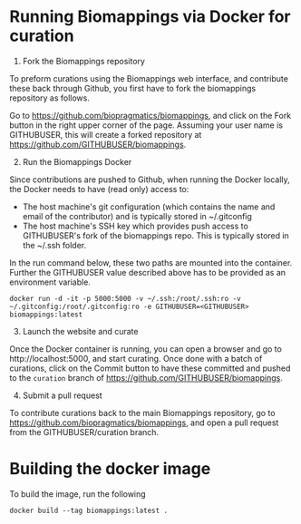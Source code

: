 # Running Biomappings via Docker for curation

1. Fork the Biomappings repository

To preform curations using the Biomappings web interface, and contribute
these back through Github, you first have to fork the biomappings repository
as follows.

Go to https://github.com/biopragmatics/biomappings, and click on the Fork
button in the right upper corner of the page. Assuming your user name is
GITHUBUSER, this will create a forked repository at
https://github.com/GITHUBUSER/biomappings.

2. Run the Biomappings Docker

Since contributions are pushed to Github, when running the Docker locally,
the Docker needs to have (read only) access to:
- The host machine's git configuration (which contains the name and email of
the contributor) and is typically stored in ~/.gitconfig
- The host machine's SSH key which provides push access to GITHUBUSER's
fork of the biomappings repo. This is typically stored in the ~/.ssh folder.

In the run command below, these two paths are mounted into the container.
Further the GITHUBUSER value described above has to be provided as an
environment variable.

```
docker run -d -it -p 5000:5000 -v ~/.ssh:/root/.ssh:ro -v ~/.gitconfig:/root/.gitconfig:ro -e GITHUBUSER=<GITHUBUSER> biomappings:latest
```

3. Launch the website and curate

Once the Docker container is running, you can open a browser and go to
http://localhost:5000, and start curating. Once done with a batch of curations,
click on the Commit button to have these committed and pushed to
the `curation` branch of https://github.com/GITHUBUSER/biomappings.

4. Submit a pull request

To contribute curations back to the main Biomappings repository,
go to https://github.com/biopragmatics/biomappings, and open a
pull request from the GITHUBUSER/curation branch.

# Building the docker image

To build the image, run the following
```
docker build --tag biomappings:latest .
```
